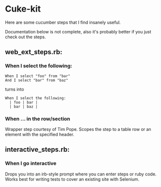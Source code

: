 # Cuke-kit

Here are some cucumber steps that I find insanely useful.

Documentation below is not complete, also it's probably better if you just check out the steps.

## web_ext_steps.rb:

### When I select the following:

    When I select "foo" from "bar"
    And I select "bar" from "baz"
    
turns into

    When I select the following:
      | foo | bar |
      | bar | baz |
    
### When ... in the row/section

Wrapper step courtesy of Tim Pope. Scopes the step to a table row or an element with the specified header.


## interactive_steps.rb:

### When I go interactive

Drops you into an irb-style prompt where you can enter steps or ruby code.
Works best for writing tests to cover an existing site with Selenium.
    
